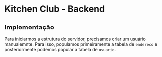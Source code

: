 # Kitchen Club - Backend

## Implementação

Para iniciarmos a estrutura do servidor, precisamos criar um usuário manualemnte.
Para isso, populamos primeiramente a tabela de `endereco` e posteriormente podemos popular a tabela de `usuario`.
